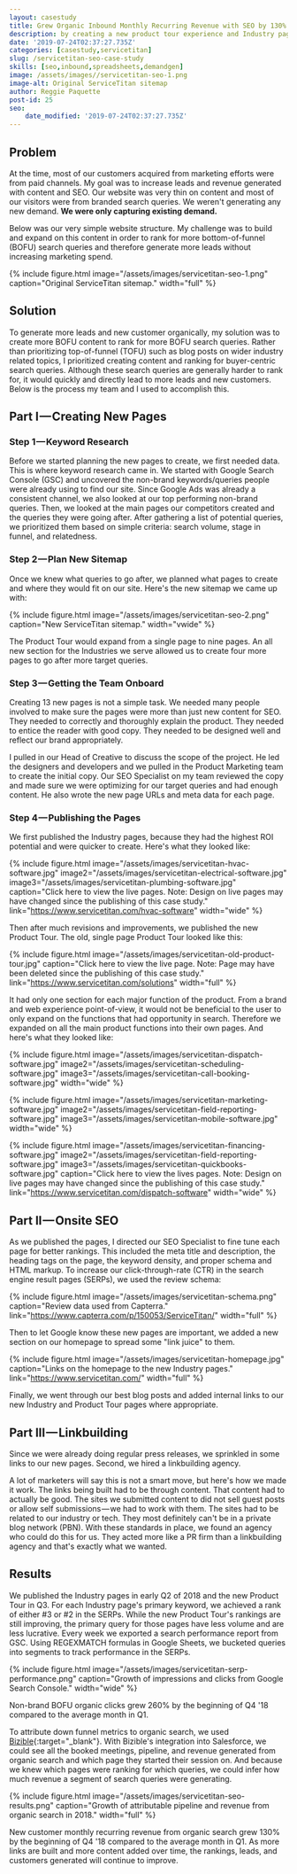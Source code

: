 ```yaml
---
layout: casestudy
title: Grew Organic Inbound Monthly Recurring Revenue with SEO by 130%
description: by creating a new product tour experience and Industry pages.
date: '2019-07-24T02:37:27.735Z'
categories: [casestudy,servicetitan]
slug: /servicetitan-seo-case-study
skills: [seo,inbound,spreadsheets,demandgen]
image: /assets/images//servicetitan-seo-1.png
image-alt: Original ServiceTitan sitemap
author: Reggie Paquette
post-id: 25
seo:
    date_modified: '2019-07-24T02:37:27.735Z'
---
```


## Problem

At the time, most of our customers acquired from marketing efforts were from paid channels. My goal was to increase leads and revenue generated with content and SEO. Our website was very thin on content and most of our visitors were from branded search queries. We weren't generating any new demand. **We were only capturing existing demand.**

Below was our very simple website structure. My challenge was to build and expand on this content in order to rank for more bottom-of-funnel (BOFU) search queries and therefore generate more leads without increasing marketing spend.

{% include figure.html image="/assets/images/servicetitan-seo-1.png" caption="Original ServiceTitan sitemap." width="full" %}

## Solution

To generate more leads and new customer organically, my solution was to create more BOFU content to rank for more BOFU search queries. Rather than prioritizing top-of-funnel (TOFU) such as blog posts on wider industry related topics, I prioritized creating content and ranking for buyer-centric search queries. Although these search queries are generally harder to rank for, it would quickly and directly lead to more leads and new customers. Below is the process my team and I used to accomplish this.

## Part I — Creating New Pages

### Step 1 — Keyword Research

Before we started planning the new pages to create, we first needed data. This is where keyword research came in. We started with Google Search Console (GSC) and uncovered the non-brand keywords/queries people were already using to find our site. Since Google Ads was already a consistent channel, we also looked at our top performing non-brand queries. Then, we looked at the main pages our competitors created and the queries they were going after. After gathering a list of potential queries, we prioritized them based on simple criteria: search volume, stage in funnel, and relatedness.

### Step 2 — Plan New Sitemap

Once we knew what queries to go after, we planned what pages to create and where they would fit on our site. Here's the new sitemap we came up with:

{% include figure.html image="/assets/images/servicetitan-seo-2.png" caption="New ServiceTitan sitemap." width="vwide" %}

The Product Tour would expand from a single page to nine pages. An all new section for the Industries we serve allowed us to create four more pages to go after more target queries.

### Step 3 — Getting the Team Onboard

Creating 13 new pages is not a simple task. We needed many people involved to make sure the pages were more than just new content for SEO. They needed to correctly and thoroughly explain the product. They needed to entice the reader with good copy. They needed to be designed well and reflect our brand appropriately.

I pulled in our Head of Creative to discuss the scope of the project. He led the designers and developers and we pulled in the Product Marketing team to create the initial copy. Our SEO Specialist on my team reviewed the copy and made sure we were optimizing for our target queries and had enough content. He also wrote the new page URLs and meta data for each page.

### Step 4 — Publishing the Pages

We first published the Industry pages, because they had the highest ROI potential and were quicker to create. Here's what they looked like:

{% include figure.html image="/assets/images/servicetitan-hvac-software.jpg" image2="/assets/images/servicetitan-electrical-software.jpg" image3="/assets/images/servicetitan-plumbing-software.jpg" caption="Click here to view the live pages. Note: Design on live pages may have changed since the publishing of this case study." link="https://www.servicetitan.com/hvac-software" width="wide" %}

Then after much revisions and improvements, we published the new Product Tour. The old, single page Product Tour looked like this:

{% include figure.html image="/assets/images/servicetitan-old-product-tour.jpg" caption="Click here to view the live page. Note: Page may have been deleted since the publishing of this case study." link="https://www.servicetitan.com/solutions" width="full" %}

It had only one section for each major function of the product. From a brand and web experience point-of-view, it would not be beneficial to the user to only expand on the functions that had opportunity in search. Therefore we expanded on all the main product functions into their own pages. And here's what they looked like:

{% include figure.html image="/assets/images/servicetitan-dispatch-software.jpg" image2="/assets/images/servicetitan-scheduling-software.jpg" image3="/assets/images/servicetitan-call-booking-software.jpg" width="wide" %}

{% include figure.html image="/assets/images/servicetitan-marketing-software.jpg" image2="/assets/images/servicetitan-field-reporting-software.jpg" image3="/assets/images/servicetitan-mobile-software.jpg" width="wide" %}

{% include figure.html image="/assets/images/servicetitan-financing-software.jpg" image2="/assets/images/servicetitan-field-reporting-software.jpg" image3="/assets/images/servicetitan-quickbooks-software.jpg" caption="Click here to view the lives pages. Note: Design on live pages may have changed since the publishing of this case study." link="https://www.servicetitan.com/dispatch-software" width="wide" %}

## Part II — Onsite SEO

As we published the pages, I directed our SEO Specialist to fine tune each page for better rankings. This included the meta title and description, the heading tags on the page, the keyword density, and proper schema and HTML markup. To increase our click-through-rate (CTR) in the search engine result pages (SERPs), we used the review schema:

{% include figure.html image="/assets/images/servicetitan-schema.png" caption="Review data used from Capterra." link="https://www.capterra.com/p/150053/ServiceTitan/" width="full" %}

Then to let Google know these new pages are important, we added a new section on our homepage to spread some "link juice" to them.

{% include figure.html image="/assets/images/servicetitan-homepage.jpg" caption="Links on the homepage to the new Industry pages." link="https://www.servicetitan.com/" width="full" %}

Finally, we went through our best blog posts and added internal links to our new Industry and Product Tour pages where appropriate.

## Part III — Linkbuilding

Since we were already doing regular press releases, we sprinkled in some links to our new pages. Second, we hired a linkbuilding agency.

A lot of marketers will say this is not a smart move, but here's how we made it work. The links being built had to be through content. That content had to actually be good. The sites we submitted content to did not sell guest posts or allow self submissions — we had to work with them. The sites had to be related to our industry or tech. They most definitely can't be in a private blog network (PBN). With these standards in place, we found an agency who could do this for us. They acted more like a PR firm than a linkbuilding agency and that's exactly what we wanted.

## Results

We published the Industry pages in early Q2 of 2018 and the new Product Tour in Q3\. For each Industry page's primary keyword, we achieved a rank of either #3 or #2 in the SERPs. While the new Product Tour's rankings are still improving, the primary query for those pages have less volume and are less lucrative. Every week we exported a search performance report from GSC. Using REGEXMATCH formulas in Google Sheets, we bucketed queries into segments to track performance in the SERPs.

{% include figure.html image="/assets/images/servicetitan-serp-performance.png" caption="Growth of impressions and clicks from Google Search Console." width="wide" %}

Non-brand BOFU organic clicks grew 260% by the beginning of Q4 '18 compared to the average month in Q1.

To attribute down funnel metrics to organic search, we used [Bizible](https://www.bizible.com/){:target="_blank"}. With Bizible's integration into Salesforce, we could see all the booked meetings, pipeline, and revenue generated from organic search and which page they started their session on. And because we knew which pages were ranking for which queries, we could infer how much revenue a segment of search queries were generating.

{% include figure.html image="/assets/images/servicetitan-seo-results.png" caption="Growth of attributable pipeline and revenue from organic search in 2018." width="full" %}

New customer monthly recurring revenue from organic search grew 130% by the beginning of Q4 '18 compared to the average month in Q1. As more links are built and more content added over time, the rankings, leads, and customers generated will continue to improve.